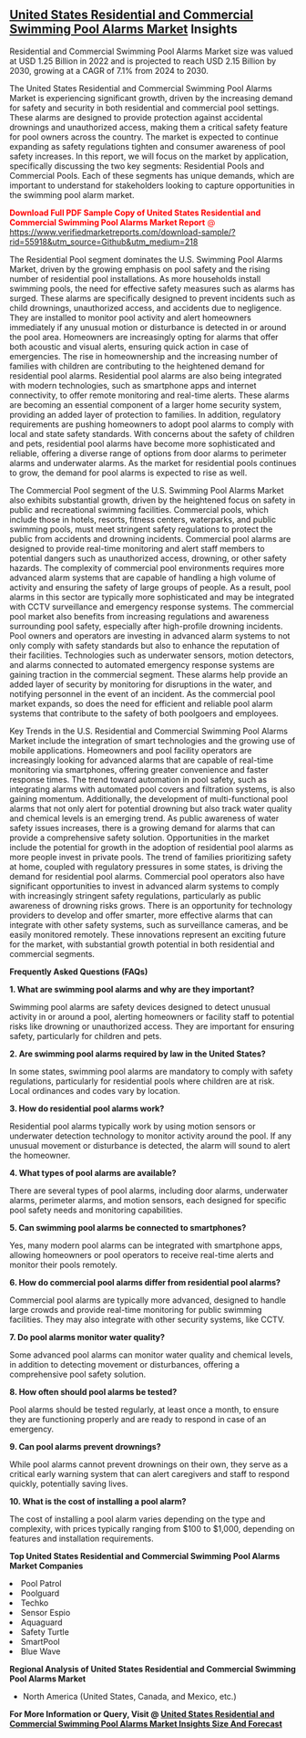 <h2><a href="https://www.verifiedmarketreports.com/download-sample/?rid=55918&amp;utm_source=Github&amp;utm_medium=218" target="_blank">United States Residential and Commercial Swimming Pool Alarms Market</a> Insights</h2><p>Residential and Commercial Swimming Pool Alarms Market size was valued at USD 1.25 Billion in 2022 and is projected to reach USD 2.15 Billion by 2030, growing at a CAGR of 7.1% from 2024 to 2030.</p><p><p>The United States Residential and Commercial Swimming Pool Alarms Market is experiencing significant growth, driven by the increasing demand for safety and security in both residential and commercial pool settings. These alarms are designed to provide protection against accidental drownings and unauthorized access, making them a critical safety feature for pool owners across the country. The market is expected to continue expanding as safety regulations tighten and consumer awareness of pool safety increases. In this report, we will focus on the market by application, specifically discussing the two key segments: Residential Pools and Commercial Pools. Each of these segments has unique demands, which are important to understand for stakeholders looking to capture opportunities in the swimming pool alarm market. <p><span class=""><span style="color: #ff0000;"><strong>Download Full PDF Sample Copy of United States Residential and Commercial Swimming Pool Alarms Market Report</strong> @ </span><a href="https://www.verifiedmarketreports.com/download-sample/?rid=55918&amp;utm_source=Github&amp;utm_medium=218" target="_blank">https://www.verifiedmarketreports.com/download-sample/?rid=55918&amp;utm_source=Github&amp;utm_medium=218</a></span></p></p> <p>The Residential Pool segment dominates the U.S. Swimming Pool Alarms Market, driven by the growing emphasis on pool safety and the rising number of residential pool installations. As more households install swimming pools, the need for effective safety measures such as alarms has surged. These alarms are specifically designed to prevent incidents such as child drownings, unauthorized access, and accidents due to negligence. They are installed to monitor pool activity and alert homeowners immediately if any unusual motion or disturbance is detected in or around the pool area. Homeowners are increasingly opting for alarms that offer both acoustic and visual alerts, ensuring quick action in case of emergencies. The rise in homeownership and the increasing number of families with children are contributing to the heightened demand for residential pool alarms. Residential pool alarms are also being integrated with modern technologies, such as smartphone apps and internet connectivity, to offer remote monitoring and real-time alerts. These alarms are becoming an essential component of a larger home security system, providing an added layer of protection to families. In addition, regulatory requirements are pushing homeowners to adopt pool alarms to comply with local and state safety standards. With concerns about the safety of children and pets, residential pool alarms have become more sophisticated and reliable, offering a diverse range of options from door alarms to perimeter alarms and underwater alarms. As the market for residential pools continues to grow, the demand for pool alarms is expected to rise as well. <p>The Commercial Pool segment of the U.S. Swimming Pool Alarms Market also exhibits substantial growth, driven by the heightened focus on safety in public and recreational swimming facilities. Commercial pools, which include those in hotels, resorts, fitness centers, waterparks, and public swimming pools, must meet stringent safety regulations to protect the public from accidents and drowning incidents. Commercial pool alarms are designed to provide real-time monitoring and alert staff members to potential dangers such as unauthorized access, drowning, or other safety hazards. The complexity of commercial pool environments requires more advanced alarm systems that are capable of handling a high volume of activity and ensuring the safety of large groups of people. As a result, pool alarms in this sector are typically more sophisticated and may be integrated with CCTV surveillance and emergency response systems. The commercial pool market also benefits from increasing regulations and awareness surrounding pool safety, especially after high-profile drowning incidents. Pool owners and operators are investing in advanced alarm systems to not only comply with safety standards but also to enhance the reputation of their facilities. Technologies such as underwater sensors, motion detectors, and alarms connected to automated emergency response systems are gaining traction in the commercial segment. These alarms help provide an added layer of security by monitoring for disruptions in the water, and notifying personnel in the event of an incident. As the commercial pool market expands, so does the need for efficient and reliable pool alarm systems that contribute to the safety of both poolgoers and employees. <p>Key Trends in the U.S. Residential and Commercial Swimming Pool Alarms Market include the integration of smart technologies and the growing use of mobile applications. Homeowners and pool facility operators are increasingly looking for advanced alarms that are capable of real-time monitoring via smartphones, offering greater convenience and faster response times. The trend toward automation in pool safety, such as integrating alarms with automated pool covers and filtration systems, is also gaining momentum. Additionally, the development of multi-functional pool alarms that not only alert for potential drowning but also track water quality and chemical levels is an emerging trend. As public awareness of water safety issues increases, there is a growing demand for alarms that can provide a comprehensive safety solution. Opportunities in the market include the potential for growth in the adoption of residential pool alarms as more people invest in private pools. The trend of families prioritizing safety at home, coupled with regulatory pressures in some states, is driving the demand for residential pool alarms. Commercial pool operators also have significant opportunities to invest in advanced alarm systems to comply with increasingly stringent safety regulations, particularly as public awareness of drowning risks grows. There is an opportunity for technology providers to develop and offer smarter, more effective alarms that can integrate with other safety systems, such as surveillance cameras, and be easily monitored remotely. These innovations represent an exciting future for the market, with substantial growth potential in both residential and commercial segments. <p><strong>Frequently Asked Questions (FAQs)</strong></p> <p><strong>1. What are swimming pool alarms and why are they important?</strong></p> <p>Swimming pool alarms are safety devices designed to detect unusual activity in or around a pool, alerting homeowners or facility staff to potential risks like drowning or unauthorized access. They are important for ensuring safety, particularly for children and pets.</p> <p><strong>2. Are swimming pool alarms required by law in the United States?</strong></p> <p>In some states, swimming pool alarms are mandatory to comply with safety regulations, particularly for residential pools where children are at risk. Local ordinances and codes vary by location.</p> <p><strong>3. How do residential pool alarms work?</strong></p> <p>Residential pool alarms typically work by using motion sensors or underwater detection technology to monitor activity around the pool. If any unusual movement or disturbance is detected, the alarm will sound to alert the homeowner.</p> <p><strong>4. What types of pool alarms are available?</strong></p> <p>There are several types of pool alarms, including door alarms, underwater alarms, perimeter alarms, and motion sensors, each designed for specific pool safety needs and monitoring capabilities.</p> <p><strong>5. Can swimming pool alarms be connected to smartphones?</strong></p> <p>Yes, many modern pool alarms can be integrated with smartphone apps, allowing homeowners or pool operators to receive real-time alerts and monitor their pools remotely.</p> <p><strong>6. How do commercial pool alarms differ from residential pool alarms?</strong></p> <p>Commercial pool alarms are typically more advanced, designed to handle large crowds and provide real-time monitoring for public swimming facilities. They may also integrate with other security systems, like CCTV.</p> <p><strong>7. Do pool alarms monitor water quality?</strong></p> <p>Some advanced pool alarms can monitor water quality and chemical levels, in addition to detecting movement or disturbances, offering a comprehensive pool safety solution.</p> <p><strong>8. How often should pool alarms be tested?</strong></p> <p>Pool alarms should be tested regularly, at least once a month, to ensure they are functioning properly and are ready to respond in case of an emergency.</p> <p><strong>9. Can pool alarms prevent drownings?</strong></p> <p>While pool alarms cannot prevent drownings on their own, they serve as a critical early warning system that can alert caregivers and staff to respond quickly, potentially saving lives.</p> <p><strong>10. What is the cost of installing a pool alarm?</strong></p> <p>The cost of installing a pool alarm varies depending on the type and complexity, with prices typically ranging from $100 to $1,000, depending on features and installation requirements.</p></p><p><strong>Top United States Residential and Commercial Swimming Pool Alarms Market Companies</strong></p><div data-test-id=""><p><li>Pool Patrol</li><li> Poolguard</li><li> Techko</li><li> Sensor Espio</li><li> Aquaguard</li><li> Safety Turtle</li><li> SmartPool</li><li> Blue Wave</li></p><div><strong>Regional Analysis of&nbsp;United States Residential and Commercial Swimming Pool Alarms Market</strong></div><ul><li dir="ltr"><p dir="ltr">North America&nbsp;(United States, Canada, and Mexico, etc.)</p></li></ul><p><strong>For More Information or Query, Visit @&nbsp;</strong><strong><a href="https://www.verifiedmarketreports.com/product/global-residential-and-commercial-swimming-pool-alarms-market-2019-by-manufacturers-regions-type-and-application-forecast-to-2024/?utm_source=Github&amp;utm_medium=218" target="_blank">United States Residential and Commercial Swimming Pool Alarms Market Insights Size And Forecast</a></strong></p></div>
